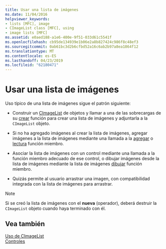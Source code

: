 ```yaml
---
title: Usar una lista de imágenes
ms.date: 11/04/2016
helpviewer_keywords:
- lists [MFC], image
- CImageList class [MFC], using
- image lists [MFC]
ms.assetid: e0aed188-a1e6-400e-9f51-033d61c5541f
ms.openlocfilehash: cb95de134939e1b06e2a8b827424c986f8c48ef3
ms.sourcegitcommit: 0ab61bc3d2b6cfbd52a16c6ab2b97a8ea1864f12
ms.translationtype: MT
ms.contentlocale: es-ES
ms.lasthandoff: 04/23/2019
ms.locfileid: "62180471"
---
```

# <a name="using-an-image-list"></a>Usar una lista de imágenes

Uso típico de una lista de imágenes sigue el patrón siguiente:

- Construir un [CImageList](../mfc/reference/cimagelist-class.md) de objetos y llamar a una de las sobrecargas de su [crear](../mfc/reference/cimagelist-class.md#create) función para crear una lista de imágenes y adjuntarla a la `CImageList` objeto.

- Si no ha agregado imágenes al crear la lista de imágenes, agregar imágenes a la lista de imágenes mediante una llamada a la [agregar](../mfc/reference/cimagelist-class.md#add) o [lectura](../mfc/reference/cimagelist-class.md#read) función miembro.

- Asociar la lista de imágenes con un control mediante una llamada a la función miembro adecuado de ese control, o dibujar imágenes desde la lista de imágenes mediante la lista de imágenes [dibujar](../mfc/reference/cimagelist-class.md#draw) función miembro.

- Quizás permite al usuario arrastrar una imagen, con compatibilidad integrada con la lista de imágenes para arrastrar.

> [!NOTE]
>  Si se creó la lista de imágenes con el **nueva** (operador), deberá destruir la `CImageList` objeto cuando haya terminado con él.

## <a name="see-also"></a>Vea también

[Uso de CImageList](../mfc/using-cimagelist.md)<br/>
[Controles](../mfc/controls-mfc.md)

